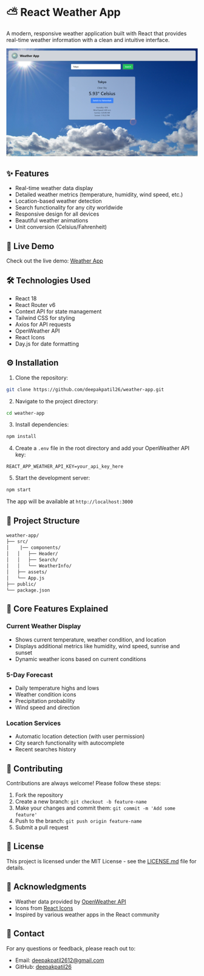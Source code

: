 # ⛅ React Weather App

A modern, responsive weather application built with React that provides real-time weather information with a clean and intuitive interface.

![Weather App Demo](src/assets/weather-app.png)

## ✨ Features

- Real-time weather data display
- Detailed weather metrics (temperature, humidity, wind speed, etc.)
- Location-based weather detection
- Search functionality for any city worldwide
- Responsive design for all devices
- Beautiful weather animations
- Unit conversion (Celsius/Fahrenheit)

## 🚀 Live Demo

Check out the live demo: [Weather App](https://your-weather-app-url.com)

## 🛠️ Technologies Used

- React 18
- React Router v6
- Context API for state management
- Tailwind CSS for styling
- Axios for API requests
- OpenWeather API
- React Icons
- Day.js for date formatting

## ⚙️ Installation

1. Clone the repository:
```bash
git clone https://github.com/deepakpatil26/weather-app.git
```

2. Navigate to the project directory:
```bash
cd weather-app
```

3. Install dependencies:
```bash
npm install
```

4. Create a `.env` file in the root directory and add your OpenWeather API key:
```env
REACT_APP_WEATHER_API_KEY=your_api_key_here
```

5. Start the development server:
```bash
npm start
```

The app will be available at `http://localhost:3000`

## 📁 Project Structure

```
weather-app/
├── src/
│    |── components/
│   │   ├── Header/
│   │   ├── Search/
│   │   └── WeatherInfo/
│   ├── assets/
│   └── App.js
├── public/
└── package.json
```

## 🎯 Core Features Explained

### Current Weather Display
- Shows current temperature, weather condition, and location
- Displays additional metrics like humidity, wind speed, sunrise and sunset
- Dynamic weather icons based on current conditions

### 5-Day Forecast
- Daily temperature highs and lows
- Weather condition icons
- Precipitation probability
- Wind speed and direction

### Location Services
- Automatic location detection (with user permission)
- City search functionality with autocomplete
- Recent searches history

## 🤝 Contributing

Contributions are always welcome! Please follow these steps:

1. Fork the repository
2. Create a new branch: `git checkout -b feature-name`
3. Make your changes and commit them: `git commit -m 'Add some feature'`
4. Push to the branch: `git push origin feature-name`
5. Submit a pull request

## 📝 License

This project is licensed under the MIT License - see the [LICENSE.md](LICENSE.md) file for details.

## 🙏 Acknowledgments

- Weather data provided by [OpenWeather API](https://openweathermap.org/api)
- Icons from [React Icons](https://react-icons.github.io/react-icons/)
- Inspired by various weather apps in the React community

## 📧 Contact

For any questions or feedback, please reach out to:
- Email: deepakpatil2612@gmail.com
- GitHub: [deepakpatil26](https://github.com/deepakpatil26)